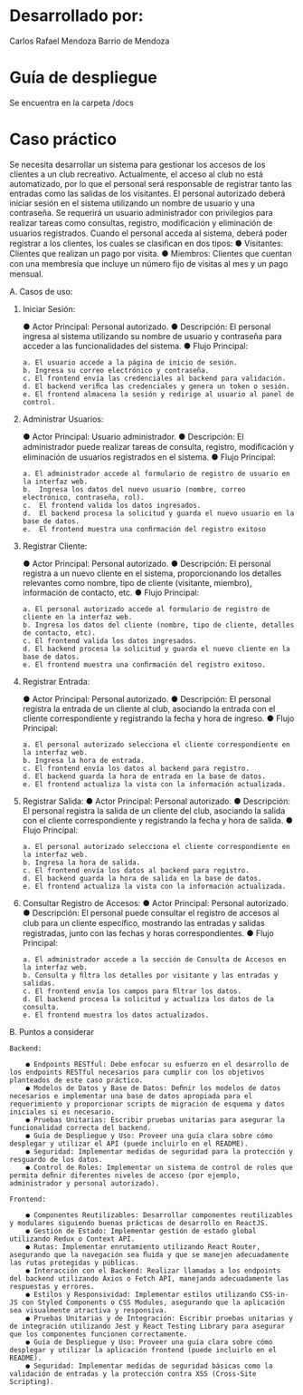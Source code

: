 # Desarrollado por:

Carlos Rafael Mendoza Barrio de Mendoza

# Guía de despliegue

Se encuentra en la carpeta /docs

# Caso práctico

Se necesita desarrollar un sistema para gestionar los accesos de los clientes a un club recreativo. Actualmente, el acceso al club no está automatizado, por lo que el personal será responsable de registrar tanto las entradas como las salidas de los visitantes.
El personal autorizado deberá iniciar sesión en el sistema utilizando un nombre de usuario y una contraseña. Se requerirá un usuario administrador con privilegios para realizar tareas como consultas, registro, modiﬁcación y eliminación de usuarios registrados.
Cuando el personal acceda al sistema, deberá poder registrar a los clientes, los cuales se clasiﬁcan en dos tipos:
● Visitantes: Clientes que realizan un pago por visita.
● Miembros: Clientes que cuentan con una membresía que incluye un número ﬁjo de visitas al mes y un pago mensual.

A. Casos de uso:

1.  Iniciar Sesión:

    ● Actor Principal: Personal autorizado.
    ● Descripción: El personal ingresa al sistema utilizando su nombre de usuario y contraseña para acceder a las funcionalidades del sistema.
    ● Flujo Principal:

        a. El usuario accede a la página de inicio de sesión.
        b. Ingresa su correo electrónico y contraseña.
        c. El frontend envía las credenciales al backend para validación.
        d. El backend veriﬁca las credenciales y genera un token o sesión.
        e. El frontend almacena la sesión y redirige al usuario al panel de control.

2.  Administrar Usuarios:

    ● Actor Principal: Usuario administrador.
    ● Descripción: El administrador puede realizar tareas de consulta, registro, modiﬁcación y eliminación de usuarios registrados en el sistema.
    ● Flujo Principal:

        a. El administrador accede al formulario de registro de usuario en la interfaz web.
        b.	Ingresa los datos del nuevo usuario (nombre, correo electrónico, contraseña, rol).
        c.	El frontend valida los datos ingresados.
        d.	El backend procesa la solicitud y guarda el nuevo usuario en la base de datos.
        e.	El frontend muestra una conﬁrmación del registro exitoso

3.  Registrar Cliente:

    ● Actor Principal: Personal autorizado.
    ● Descripción: El personal registra a un nuevo cliente en el sistema, proporcionando los detalles relevantes como nombre, tipo de cliente (visitante, miembro), información de contacto, etc.
    ● Flujo Principal:

        a. El personal autorizado accede al formulario de registro de cliente en la interfaz web.
        b. Ingresa los datos del cliente (nombre, tipo de cliente, detalles de contacto, etc).
        c. El frontend valida los datos ingresados.
        d. El backend procesa la solicitud y guarda el nuevo cliente en la base de datos.
        e. El frontend muestra una conﬁrmación del registro exitoso.

4.  Registrar Entrada:

    ● Actor Principal: Personal autorizado.
    ● Descripción: El personal registra la entrada de un cliente al club, asociando la entrada con el cliente correspondiente y registrando la fecha y hora de ingreso.
    ● Flujo Principal:

        a. El personal autorizado selecciona el cliente correspondiente en la interfaz web.
        b. Ingresa la hora de entrada.
        c. El frontend envía los datos al backend para registro.
        d. El backend guarda la hora de entrada en la base de datos.
        e. El frontend actualiza la vista con la información actualizada.

5.  Registrar Salida:
    ● Actor Principal: Personal autorizado.
    ● Descripción: El personal registra la salida de un cliente del club, asociando la salida con el cliente correspondiente y registrando la fecha y hora de salida.
    ● Flujo Principal:

        a. El personal autorizado selecciona el cliente correspondiente en la interfaz web.
        b. Ingresa la hora de salida.
        c. El frontend envía los datos al backend para registro.
        d. El backend guarda la hora de salida en la base de datos.
        e. El frontend actualiza la vista con la información actualizada.

6.  Consultar Registro de Accesos:
    ● Actor Principal: Personal autorizado.
    ● Descripción: El personal puede consultar el registro de accesos al club para un cliente especíﬁco, mostrando las entradas y salidas registradas, junto con las fechas y horas correspondientes.
    ● Flujo Principal:

        a. El administrador accede a la sección de Consulta de Accesos en la interfaz web.
        b. Consulta y ﬁltra los detalles por visitante y las entradas y salidas.
        c. El frontend envía los campos para ﬁltrar los datos.
        d. El backend procesa la solicitud y actualiza los datos de la consulta.
        e. El frontend muestra los datos actualizados.

B. Puntos a considerar

    Backend:

        ● Endpoints RESTful: Debe enfocar su esfuerzo en el desarrollo de los endpoints RESTful necesarios para cumplir con los objetivos planteados de este caso práctico.
        ● Modelos de Datos y Base de Datos: Deﬁnir los modelos de datos necesarios e implementar una base de datos apropiada para el requerimiento y proporcionar scripts de migración de esquema y datos iniciales si es necesario.
        ● Pruebas Unitarias: Escribir pruebas unitarias para asegurar la funcionalidad correcta del backend.
        ● Guía de Despliegue y Uso: Proveer una guía clara sobre cómo desplegar y utilizar el API (puede incluirlo en el README).
        ● Seguridad: Implementar medidas de seguridad para la protección y resguardo de los datos.
        ● Control de Roles: Implementar un sistema de control de roles que permita deﬁnir diferentes niveles de acceso (por ejemplo, administrador y personal autorizado).

    Frontend:

        ● Componentes Reutilizables: Desarrollar componentes reutilizables y modulares siguiendo buenas prácticas de desarrollo en ReactJS.
        ● Gestión de Estado: Implementar gestión de estado global utilizando Redux o Context API.
        ● Rutas: Implementar enrutamiento utilizando React Router, asegurando que la navegación sea ﬂuida y que se manejen adecuadamente las rutas protegidas y públicas.
        ● Interacción con el Backend: Realizar llamadas a los endpoints del backend utilizando Axios o Fetch API, manejando adecuadamente las respuestas y errores.
        ● Estilos y Responsividad: Implementar estilos utilizando CSS-in-JS con Styled Components o CSS Modules, asegurando que la aplicación sea visualmente atractiva y responsiva.
        ● Pruebas Unitarias y de Integración: Escribir pruebas unitarias y de integración utilizando Jest y React Testing Library para asegurar que los componentes funcionen correctamente.
        ● Guía de Despliegue y Uso: Proveer una guía clara sobre cómo desplegar y utilizar la aplicación frontend (puede incluirlo en el README).
        ● Seguridad: Implementar medidas de seguridad básicas como la validación de entradas y la protección contra XSS (Cross-Site Scripting).
